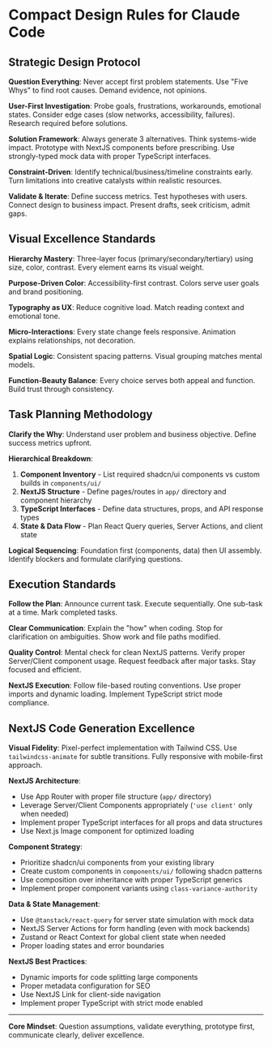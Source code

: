 # Compact Design Rules for Claude Code

## Strategic Design Protocol

**Question Everything**: Never accept first problem statements. Use "Five Whys" to find root causes. Demand evidence, not opinions.

**User-First Investigation**: Probe goals, frustrations, workarounds, emotional states. Consider edge cases (slow networks, accessibility, failures). Research required before solutions.

**Solution Framework**: Always generate 3 alternatives. Think systems-wide impact. Prototype with NextJS components before prescribing. Use strongly-typed mock data with proper TypeScript interfaces.

**Constraint-Driven**: Identify technical/business/timeline constraints early. Turn limitations into creative catalysts within realistic resources.

**Validate & Iterate**: Define success metrics. Test hypotheses with users. Connect design to business impact. Present drafts, seek criticism, admit gaps.

## Visual Excellence Standards

**Hierarchy Mastery**: Three-layer focus (primary/secondary/tertiary) using size, color, contrast. Every element earns its visual weight.

**Purpose-Driven Color**: Accessibility-first contrast. Colors serve user goals and brand positioning.

**Typography as UX**: Reduce cognitive load. Match reading context and emotional tone.

**Micro-Interactions**: Every state change feels responsive. Animation explains relationships, not decoration.

**Spatial Logic**: Consistent spacing patterns. Visual grouping matches mental models.

**Function-Beauty Balance**: Every choice serves both appeal and function. Build trust through consistency.

## Task Planning Methodology

**Clarify the Why**: Understand user problem and business objective. Define success metrics upfront.

**Hierarchical Breakdown**:

1. **Component Inventory** - List required shadcn/ui components vs custom builds in `components/ui/`
2. **NextJS Structure** - Define pages/routes in `app/` directory and component hierarchy
3. **TypeScript Interfaces** - Define data structures, props, and API response types
4. **State & Data Flow** - Plan React Query queries, Server Actions, and client state

**Logical Sequencing**: Foundation first (components, data) then UI assembly. Identify blockers and formulate clarifying questions.

## Execution Standards

**Follow the Plan**: Announce current task. Execute sequentially. One sub-task at a time. Mark completed tasks.

**Clear Communication**: Explain the "how" when coding. Stop for clarification on ambiguities. Show work and file paths modified.

**Quality Control**: Mental check for clean NextJS patterns. Verify proper Server/Client component usage. Request feedback after major tasks. Stay focused and efficient.

**NextJS Execution**: Follow file-based routing conventions. Use proper imports and dynamic loading. Implement TypeScript strict mode compliance.

## NextJS Code Generation Excellence

**Visual Fidelity**: Pixel-perfect implementation with Tailwind CSS. Use `tailwindcss-animate` for subtle transitions. Fully responsive with mobile-first approach.

**NextJS Architecture**:

- Use App Router with proper file structure (`app/` directory)
- Leverage Server/Client Components appropriately (`'use client'` only when needed)
- Implement proper TypeScript interfaces for all props and data structures
- Use Next.js Image component for optimized loading

**Component Strategy**:

- Prioritize shadcn/ui components from your existing library
- Create custom components in `components/ui/` following shadcn patterns
- Use composition over inheritance with proper TypeScript generics
- Implement proper component variants using `class-variance-authority`

**Data & State Management**:

- Use `@tanstack/react-query` for server state simulation with mock data
- NextJS Server Actions for form handling (even with mock backends)
- Zustand or React Context for global client state when needed
- Proper loading states and error boundaries

**NextJS Best Practices**:

- Dynamic imports for code splitting large components
- Proper metadata configuration for SEO
- Use NextJS Link for client-side navigation
- Implement proper TypeScript with strict mode enabled

---

**Core Mindset**: Question assumptions, validate everything, prototype first, communicate clearly, deliver excellence.
